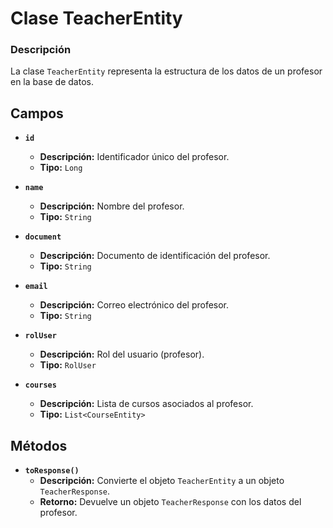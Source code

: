 # Clase TeacherEntity

### Descripción
La clase `TeacherEntity` representa la estructura de los datos de un profesor en la base de datos.

## Campos

- **`id`**
  - **Descripción:** Identificador único del profesor.
  - **Tipo:** `Long`


- **`name`**
  - **Descripción:** Nombre del profesor.
  - **Tipo:** `String`


- **`document`**
  - **Descripción:** Documento de identificación del profesor.
  - **Tipo:** `String`


- **`email`**
  - **Descripción:** Correo electrónico del profesor.
  - **Tipo:** `String`


- **`rolUser`**
  - **Descripción:** Rol del usuario (profesor).
  - **Tipo:** `RolUser`


- **`courses`**
  - **Descripción:** Lista de cursos asociados al profesor.
  - **Tipo:** `List<CourseEntity>`


## Métodos

- **`toResponse()`**
  - **Descripción:** Convierte el objeto `TeacherEntity` a un objeto `TeacherResponse`.
  - **Retorno:** Devuelve un objeto `TeacherResponse` con los datos del profesor.